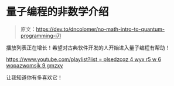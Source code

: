 # 量子编程的非数学介绍

> 原文：<https://dev.to/dncolomer/no-math-intro-to-quantum-programming-i7l>

播放列表正在增长！希望对古典软件开发的人开始进入量子编程有帮助！

[https://www.youtube.com/playlist?list = plsedzcqz 4 wyx r5 w 6 wopazwomsjk 9 gmzxy](https://www.youtube.com/playlist?list=PLsedzcQz4wyXR5w6woPazwoMsjk9gmzXY)

让我知道你有多喜欢它！